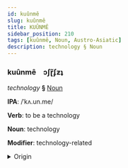 ```yaml
---
id: kuûnmê
slug: kuûnmê
title: KUÛNMÊ
sidebar_position: 210
tags: [kuûnmê, Noun, Austro-Asiatic]
description: technology § Noun
---
```


### kuûnmê&emsp;<span kind="abugida">ɔʃɽ̃ʄƶʇ</span>

*technology* **§** [Noun](../../tags/Noun)

**IPA**: /ˈkʌ.un.me/

**Verb**: to be a technology

**Noun**: technology

**Modifier**: technology-related

<details>
    <summary>Origin</summary>
    Vietnamese công nghệ [kəwŋ͡m˧˧ ŋe˧˨ʔ]<br/>
    <em>Austro-Asiatic Language Family</em>
</details>